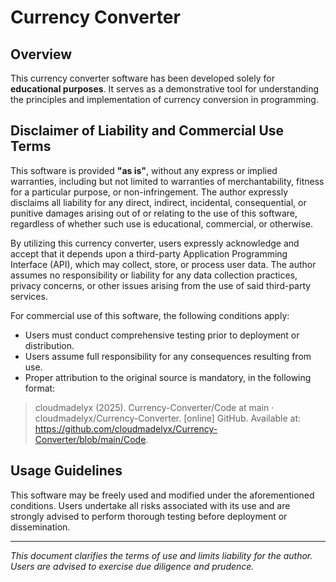 # Currency Converter

## Overview  
This currency converter software has been developed solely for **educational purposes**. It serves as a demonstrative tool for understanding the principles and implementation of currency conversion in programming.

## Disclaimer of Liability and Commercial Use Terms  
This software is provided **"as is"**, without any express or implied warranties, including but not limited to warranties of merchantability, fitness for a particular purpose, or non-infringement. The author expressly disclaims all liability for any direct, indirect, incidental, consequential, or punitive damages arising out of or relating to the use of this software, regardless of whether such use is educational, commercial, or otherwise.

By utilizing this currency converter, users expressly acknowledge and accept that it depends upon a third-party Application Programming Interface (API), which may collect, store, or process user data. The author assumes no responsibility or liability for any data collection practices, privacy concerns, or other issues arising from the use of said third-party services.

For commercial use of this software, the following conditions apply:  
- Users must conduct comprehensive testing prior to deployment or distribution.  
- Users assume full responsibility for any consequences resulting from use.  
- Proper attribution to the original source is mandatory, in the following format:

> cloudmadelyx (2025). Currency-Converter/Code at main · cloudmadelyx/Currency-Converter. [online] GitHub. Available at: https://github.com/cloudmadelyx/Currency-Converter/blob/main/Code.

## Usage Guidelines  
This software may be freely used and modified under the aforementioned conditions. Users undertake all risks associated with its use and are strongly advised to perform thorough testing before deployment or dissemination.

---

*This document clarifies the terms of use and limits liability for the author. Users are advised to exercise due diligence and prudence.*
